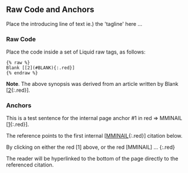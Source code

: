 ## Raw Code and Anchors

Place the introducing line of text ie.) the 'tagline' here ...

### Raw Code

Place the code inside a set of Liquid raw tags, as follows:

```liquid
{% raw %}
Blank [[2](#BLANK){:.red}]
{% endraw %}
```

**Note**. The above synopsis was derived from an article written by Blank [[2](#BLANK){:.red}].

### Anchors

This is a test sentence for the internal page anchor #1 in red => MMINAIL [[1](#MMINAIL){:.red}].

The reference points to the first internal [[MMINAIL](#MMINAIL){:.red}] citation below.

By clicking on either the red [1] above, or the red [MMINAIL] ...
{:.red}

The reader will be hyperlinked to the bottom of the page directly to the referenced citation.
